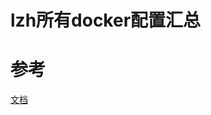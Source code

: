 # lzh所有docker配置汇总



# 参考

[文档][基础镜像文档]

[基础镜像文档]: https://github.com/osixia/docker-light-baseimage/tree/alpine
